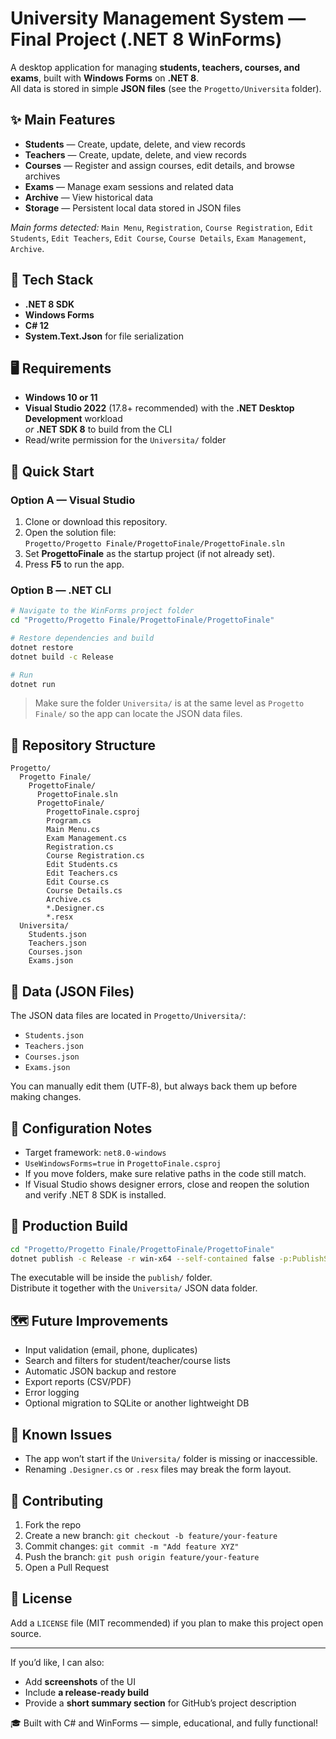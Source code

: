 # University Management System — Final Project (.NET 8 WinForms)

A desktop application for managing **students, teachers, courses, and exams**, built with **Windows Forms** on **.NET 8**.  
All data is stored in simple **JSON files** (see the `Progetto/Universita` folder).

## ✨ Main Features

- **Students** — Create, update, delete, and view records  
- **Teachers** — Create, update, delete, and view records  
- **Courses** — Register and assign courses, edit details, and browse archives  
- **Exams** — Manage exam sessions and related data  
- **Archive** — View historical data  
- **Storage** — Persistent local data stored in JSON files

_Main forms detected:_ `Main Menu`, `Registration`, `Course Registration`, `Edit Students`, `Edit Teachers`, `Edit Course`, `Course Details`, `Exam Management`, `Archive`.

## 🧱 Tech Stack

- **.NET 8 SDK**
- **Windows Forms**
- **C# 12**
- **System.Text.Json** for file serialization

## 🖥️ Requirements

- **Windows 10 or 11**
- **Visual Studio 2022** (17.8+ recommended) with the **.NET Desktop Development** workload  
  _or_ **.NET SDK 8** to build from the CLI
- Read/write permission for the `Universita/` folder

## 🚀 Quick Start

### Option A — Visual Studio
1. Clone or download this repository.  
2. Open the solution file:  
   `Progetto/Progetto Finale/ProgettoFinale/ProgettoFinale.sln`
3. Set **ProgettoFinale** as the startup project (if not already set).
4. Press **F5** to run the app.

### Option B — .NET CLI
```bash
# Navigate to the WinForms project folder
cd "Progetto/Progetto Finale/ProgettoFinale/ProgettoFinale"

# Restore dependencies and build
dotnet restore
dotnet build -c Release

# Run
dotnet run
```

> Make sure the folder `Universita/` is at the same level as `Progetto Finale/` so the app can locate the JSON data files.

## 📂 Repository Structure

```
Progetto/
  Progetto Finale/
    ProgettoFinale/
      ProgettoFinale.sln
      ProgettoFinale/
        ProgettoFinale.csproj
        Program.cs
        Main Menu.cs
        Exam Management.cs
        Registration.cs
        Course Registration.cs
        Edit Students.cs
        Edit Teachers.cs
        Edit Course.cs
        Course Details.cs
        Archive.cs
        *.Designer.cs
        *.resx
  Universita/
    Students.json
    Teachers.json
    Courses.json
    Exams.json
```

## 📁 Data (JSON Files)

The JSON data files are located in `Progetto/Universita/`:
- `Students.json`
- `Teachers.json`
- `Courses.json`
- `Exams.json`

You can manually edit them (UTF‑8), but always back them up before making changes.

## 🔧 Configuration Notes

- Target framework: `net8.0-windows`
- `UseWindowsForms=true` in `ProgettoFinale.csproj`
- If you move folders, make sure relative paths in the code still match.
- If Visual Studio shows designer errors, close and reopen the solution and verify .NET 8 SDK is installed.

## 🧪 Production Build

```bash
cd "Progetto/Progetto Finale/ProgettoFinale/ProgettoFinale"
dotnet publish -c Release -r win-x64 --self-contained false -p:PublishSingleFile=true -o ./publish
```

The executable will be inside the `publish/` folder.  
Distribute it together with the `Universita/` JSON data folder.

## 🗺️ Future Improvements
- Input validation (email, phone, duplicates)
- Search and filters for student/teacher/course lists
- Automatic JSON backup and restore
- Export reports (CSV/PDF)
- Error logging
- Optional migration to SQLite or another lightweight DB

## 🐞 Known Issues
- The app won’t start if the `Universita/` folder is missing or inaccessible.
- Renaming `.Designer.cs` or `.resx` files may break the form layout.

## 🤝 Contributing
1. Fork the repo  
2. Create a new branch: `git checkout -b feature/your-feature`  
3. Commit changes: `git commit -m "Add feature XYZ"`  
4. Push the branch: `git push origin feature/your-feature`  
5. Open a Pull Request

## 📜 License
Add a `LICENSE` file (MIT recommended) if you plan to make this project open source.

---

If you’d like, I can also:
- Add **screenshots** of the UI
- Include **a release-ready build**
- Provide a **short summary section** for GitHub’s project description

🎓 Built with C# and WinForms — simple, educational, and fully functional!
